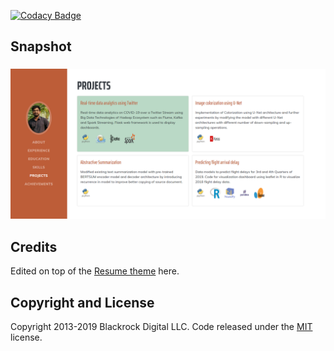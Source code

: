 [![Codacy Badge](https://api.codacy.com/project/badge/Grade/aed4fd49e22642349063312538c1eabe)](https://app.codacy.com/manual/dsandeep0138/dsandeep0138.github.io?utm_source=github.com&utm_medium=referral&utm_content=dsandeep0138/dsandeep0138.github.io&utm_campaign=Badge_Grade_Dashboard)

## Snapshot

<h3 align="center">
  <img src="img/snapshot.PNG" width="800">
</h3>

## Credits

Edited on top of the [Resume theme](https://startbootstrap.com/themes/resume/) here.

## Copyright and License

Copyright 2013-2019 Blackrock Digital LLC. Code released under the [MIT](https://github.com/BlackrockDigital/startbootstrap-resume/blob/gh-pages/LICENSE) license.
